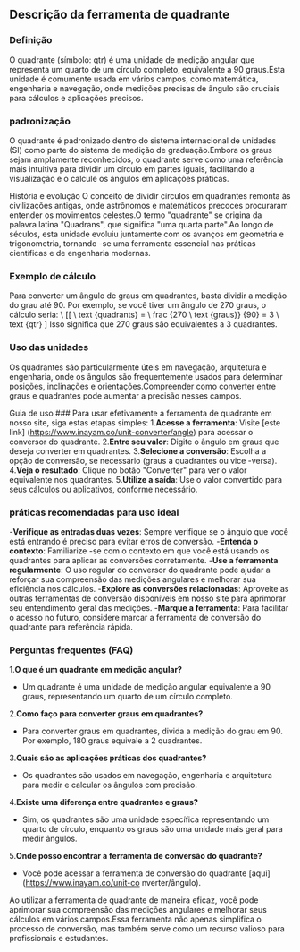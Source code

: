 ## Descrição da ferramenta de quadrante

### Definição
O quadrante (símbolo: qtr) é uma unidade de medição angular que representa um quarto de um círculo completo, equivalente a 90 graus.Esta unidade é comumente usada em vários campos, como matemática, engenharia e navegação, onde medições precisas de ângulo são cruciais para cálculos e aplicações precisos.

### padronização
O quadrante é padronizado dentro do sistema internacional de unidades (SI) como parte do sistema de medição de graduação.Embora os graus sejam amplamente reconhecidos, o quadrante serve como uma referência mais intuitiva para dividir um círculo em partes iguais, facilitando a visualização e o calcule os ângulos em aplicações práticas.

História e evolução
O conceito de dividir círculos em quadrantes remonta às civilizações antigas, onde astrônomos e matemáticos precoces procuraram entender os movimentos celestes.O termo "quadrante" se origina da palavra latina "Quadrans", que significa "uma quarta parte".Ao longo de séculos, esta unidade evoluiu juntamente com os avanços em geometria e trigonometria, tornando -se uma ferramenta essencial nas práticas científicas e de engenharia modernas.

### Exemplo de cálculo
Para converter um ângulo de graus em quadrantes, basta dividir a medição do grau até 90. Por exemplo, se você tiver um ângulo de 270 graus, o cálculo seria:
\ [[
\ text {quadrants} = \ frac {270 \ text {graus}} {90} = 3 \ text {qtr}
\]
Isso significa que 270 graus são equivalentes a 3 quadrantes.

### Uso das unidades
Os quadrantes são particularmente úteis em navegação, arquitetura e engenharia, onde os ângulos são frequentemente usados ​​para determinar posições, inclinações e orientações.Compreender como converter entre graus e quadrantes pode aumentar a precisão nesses campos.

Guia de uso ###
Para usar efetivamente a ferramenta de quadrante em nosso site, siga estas etapas simples:
1.**Acesse a ferramenta**: Visite [este link] (https://www.inayam.co/unit-converter/angle) para acessar o conversor do quadrante.
2.**Entre seu valor**: Digite o ângulo em graus que deseja converter em quadrantes.
3.**Selecione a conversão**: Escolha a opção de conversão, se necessário (graus a quadrantes ou vice -versa).
4.**Veja o resultado**: Clique no botão "Converter" para ver o valor equivalente nos quadrantes.
5.**Utilize a saída**: Use o valor convertido para seus cálculos ou aplicativos, conforme necessário.

### práticas recomendadas para uso ideal
-**Verifique as entradas duas vezes**: Sempre verifique se o ângulo que você está entrando é preciso para evitar erros de conversão.
-**Entenda o contexto**: Familiarize -se com o contexto em que você está usando os quadrantes para aplicar as conversões corretamente.
-**Use a ferramenta regularmente**: O uso regular do conversor do quadrante pode ajudar a reforçar sua compreensão das medições angulares e melhorar sua eficiência nos cálculos.
-**Explore as conversões relacionadas**: Aproveite as outras ferramentas de conversão disponíveis em nosso site para aprimorar seu entendimento geral das medições.
-**Marque a ferramenta**: Para facilitar o acesso no futuro, considere marcar a ferramenta de conversão do quadrante para referência rápida.

### Perguntas frequentes (FAQ)

1.**O que é um quadrante em medição angular?**
- Um quadrante é uma unidade de medição angular equivalente a 90 graus, representando um quarto de um círculo completo.

2.**Como faço para converter graus em quadrantes?**
- Para converter graus em quadrantes, divida a medição do grau em 90. Por exemplo, 180 graus equivale a 2 quadrantes.

3.**Quais são as aplicações práticas dos quadrantes?**
- Os quadrantes são usados ​​em navegação, engenharia e arquitetura para medir e calcular os ângulos com precisão.

4.**Existe uma diferença entre quadrantes e graus?**
- Sim, os quadrantes são uma unidade específica representando um quarto de círculo, enquanto os graus são uma unidade mais geral para medir ângulos.

5.**Onde posso encontrar a ferramenta de conversão do quadrante?**
- Você pode acessar a ferramenta de conversão do quadrante [aqui] (https://www.inayam.co/unit-co nverter/ângulo).

Ao utilizar a ferramenta de quadrante de maneira eficaz, você pode aprimorar sua compreensão das medições angulares e melhorar seus cálculos em vários campos.Essa ferramenta não apenas simplifica o processo de conversão, mas também serve como um recurso valioso para profissionais e estudantes.